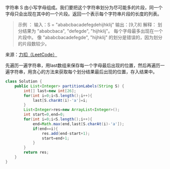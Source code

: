 字符串 S 由小写字母组成。我们要把这个字符串划分为尽可能多的片段，同一个字母只会出现在其中的一个片段。返回一个表示每个字符串片段的长度的列表。

 
>示例 ：
输入：S = "ababcbacadefegdehijhklij"
输出：[9,7,8]
解释：
划分结果为 "ababcbaca", "defegde", "hijhklij"。
每个字母最多出现在一个片段中。
像 "ababcbacadefegde", "hijhklij" 的划分是错误的，因为划分的片段数较少。

来源：[力扣（LeetCode）](https://leetcode-cn.com/problems/partition-labels)

先遍历一遍字符串，用last数组来保存每一个字母最后出现的位置，然后再遍历一遍字符串，用贪心的方法来获取每个划分结果最后出现的位置，存入结果中。

```java
class Solution {
    public List<Integer> partitionLabels(String S) {
        int[] last=new int[26];
        for(int i=0;i<S.length();i++){
            last[S.charAt(i)-'a']=i;
        }
        List<Integer>res=new ArrayList<Integer>();
        int start=0,end=0;
        for(int i=0;i<S.length();i++){
            end=Math.max(end,last[S.charAt(i)-'a']);
            if(end==i){
                res.add(end-start+1);
                start=end+1;
            }
        }
        return res;
    }
}
```
